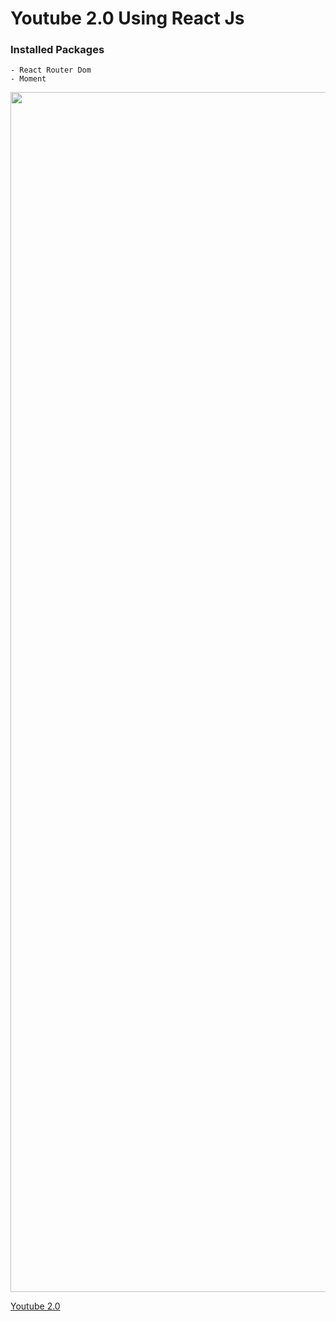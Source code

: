 # Youtube 2.0 Using React Js

### Installed Packages

```
- React Router Dom
- Moment

```
<img src="https://www.animatedimages.org/data/media/562/animated-line-image-0184.gif" width="1920" />

[Youtube 2.0](https://youtubeclone-jaychavada.netlify.app/)
